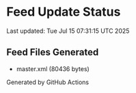 # Feed Update Status
Last updated: Tue Jul 15 07:31:15 UTC 2025

## Feed Files Generated
- master.xml (80436 bytes)

Generated by GitHub Actions
